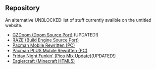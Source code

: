 ## Repository
An alternative UNBLOCKED list of stuff currently availble on the untitled website.

- <a href="https://drive.google.com/file/d/1t512ll1nb9Nh3z8TJQkg1A3dGDMPqh_2/view?usp=sharing">GZDoom (Doom Source Port)</a> (UPDATED!)
- <a href="https://drive.google.com/file/d/1XUDkaALXTiMpKJUEni-L3eZU53hpVfVV/view?usp=drive_link">RAZE (Build Engine Source Port)</a>
- <a href="https://drive.google.com/file/d/1xfZLUrwgVIcwpbsiZb_3HC6apmyHyKi8/view?usp=drive_link">Pacman Mobile Rewritten (PC)</a>
- <a href="https://drive.google.com/file/d/1FFgOhp2AR9Foj5tCC4lcYf9SmDvDfIxi/view?usp=drive_link">Pacman PLUS Mobile Rewritten (PC)</a>
- <a href="https://drive.google.com/file/d/1IqXGz9TopT2r-HYLawduUJ6Z-5akUqsH/view?usp=drive_link">Friday Night Funkin' (Pico Mix Update)</a>(UPDATED!)
- <a href="https://drive.google.com/file/d/1NSGJ96ajEUv6nB0IgZ0fvzGkZT3q8a3I/view?usp=sharing">Eaglercraft (Minecraft HTML5)</a>
